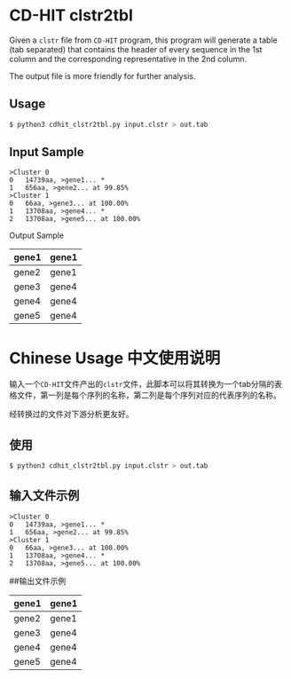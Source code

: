 # CD-HIT clstr2tbl
Given a `clstr` file from `CD-HIT` program, this program will generate a table (tab separated) that contains the header of every sequence in the 1st column and the corresponding representative in the 2nd column.

The output file is more friendly for further analysis.

## Usage
```bash
$ python3 cdhit_clstr2tbl.py input.clstr > out.tab
```
## Input Sample

```
>Cluster 0
0   14739aa, >gene1... *
1   656aa, >gene2... at 99.85%
>Cluster 1
0   66aa, >gene3... at 100.00%
1   13708aa, >gene4... *
2   13708aa, >gene5... at 100.00%
```

Output Sample

| gene1 | gene1 |
| ----- | ----- |
| gene2 | gene1 |
| gene3 | gene4 |
| gene4 | gene4 |
| gene5 | gene4 |

# Chinese Usage 中文使用说明
输入一个`CD-HIT`文件产出的`clstr`文件，此脚本可以将其转换为一个tab分隔的表格文件，第一列是每个序列的名称，第二列是每个序列对应的代表序列的名称。

经转换过的文件对下游分析更友好。

## 使用
```bash
$ python3 cdhit_clstr2tbl.py input.clstr > out.tab
```
## 输入文件示例

```
>Cluster 0
0   14739aa, >gene1... *
1   656aa, >gene2... at 99.85%
>Cluster 1
0   66aa, >gene3... at 100.00%
1   13708aa, >gene4... *
2   13708aa, >gene5... at 100.00%
```

##输出文件示例

| gene1 | gene1 |
| ----- | ----- |
| gene2 | gene1 |
| gene3 | gene4 |
| gene4 | gene4 |
| gene5 | gene4 |
